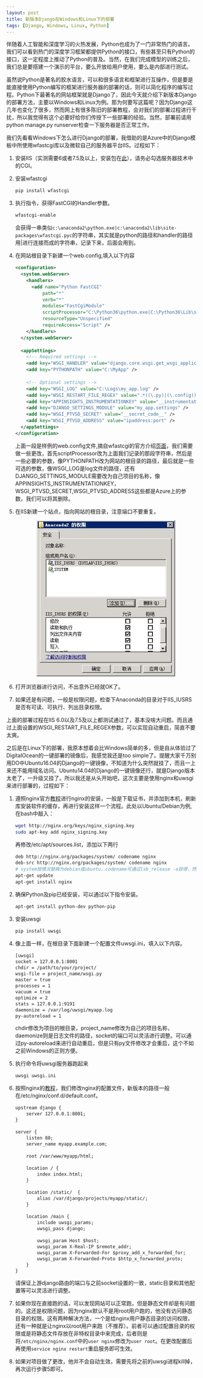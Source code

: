 ```yaml
---
layout: post
title: 新版本Django在Windows和Linux下的部署
tags: [Django, Windows, Linux, Python]
---
```

伴随着人工智能和深度学习的火热发展，Python也成为了一门非常热门的语言。我们可以看到热门的深度学习框架都提供Python的接口，有些甚至只有Python的接口，这一定程度上推动了Python的普及。当然，在我们完成模型的训练之后，我们总是要搭建一个演示的平台，要么开放给用户使用，要么是内部进行测试。

虽然说Python是著名的胶水语言，可以和很多语言和框架进行互操作，但是要是能直接使用Python编写的框架进行服务器的部署的话，则可以简化程序的编写过程。Python下最著名的网站框架就是Django了，因此今天就介绍下新版本Django的部署方法，主要以Windows和Linux为例。那为何要写这篇呢？因为Django这几年也变化了很多，然而网上有很多陈旧的部署教程，会对我们的部署过程进行干扰，所以我觉得有这个必要好给你们传授下一些部署的经验。当然，部署前请用python manage.py runserver检查一下服务器是否正常工作。

我们先看看Windows下怎么进行Django的部署，我借助的是Azure中的Django模板中所使用wfastcgi库以及微软自己的服务器平台IIS。过程如下：

1. 安装IIS（实测需要6或者7.5及以上，安装包在[此](https://www.microsoft.com/zh-CN/download/details.aspx?id=1038)），请务必勾选服务器技术中的CGI。

2. 安装wfastcgi

    ```powershell
    pip install wfastcgi
    ```

3. 执行指令，获得FastCGI的Handler参数。

    ```powershell
    wfastcgi-enable
    ```
    会获得一串类似`c:\anaconda2\python.exe|c:\anaconda2\lib\site-packages\wfastcgi.pyc`的字符串，其实就是python的路径和handler的路径用|进行连接而成的字符串，记录下来，后面会用到。

4. 在网站根目录下新建一个web.config,填入以下内容

    ```xml
    <configuration>
      <system.webServer>
        <handlers>
          <add name="Python FastCGI"
              path="*"
              verb="*"
              modules="FastCgiModule"
              scriptProcessor="C:\Python36\python.exe|C:\Python36\Lib\site-packages\wfastcgi.py"
              resourceType="Unspecified"
              requireAccess="Script" />
        </handlers>
      </system.webServer>

      <appSettings>
        <!-- Required settings -->
        <add key="WSGI_HANDLER" value="django.core.wsgi.get_wsgi_application()" />
        <add key="PYTHONPATH" value="C:\MyApp" />

        <!-- Optional settings -->
        <add key="WSGI_LOG" value="C:\Logs\my_app.log" />
        <add key="WSGI_RESTART_FILE_REGEX" value=".*((\.py)|(\.config))$" />
        <add key="APPINSIGHTS_INSTRUMENTATIONKEY" value="__instrumentation_key__" />
        <add key="DJANGO_SETTINGS_MODULE" value="my_app.settings" />
        <add key="WSGI_PTVSD_SECRET" value="__secret_code__" />
        <add key="WSGI_PTVSD_ADDRESS" value="ipaddress:port" />
      </appSettings>
    </configuration>
    ```
    上面一段是样例的web.config文件,摘自wfastcgi的官方介绍[页面](https://pypi.python.org/pypi/wfastcgi)，我们需要做一些更改，首先scriptProcessor改为上面我们记录的那段字符串，然后是一些必要的参数，像PYTHONPATH改为网站的根目录的路径，最后就是一些可选的参数，像WSGI_LOG是log文件的路径，还有DJANGO_SETTINGS_MODULE需要改为自己项目的名称，像APPINSIGHTS_INSTRUMENTATIONKEY，WSGI_PTVSD_SECRET,WSGI_PTVSD_ADDRESS这些都是Azure上的参数，我们可以将其删除。

5. 在IIS新建一个站点，指向网站的根目录，注意端口不要重复。

    <p align="center">
      <img src="/img/django_deploy_windows.jpg">
    </p>

6. 打开浏览器进行访问，不出意外已经就OK了。

7. 如果还是有问题，一般是权限问题，检查下Anaconda的目录对于IIS_IUSRS是否有可读、可执行、列出目录权限。

上面的部署过程在IIS 6.0以及7.5及以上都测试通过了，基本没啥大问题。而且通过上面设置的WSGI_RESTART_FILE_REGEX参数，可以实现自动重启，简直不要太爽。

之后是在Linux下的部署，我原本想着会比Windows简单的多，但是自从体验过了DigitalOcean的一键部署的镜像后，我感觉我还是too simple了。提醒大家千万别用DO中Ubuntu16.04的Django的一键镜像，不知道为什么突然就挂了，而且一上来还不能用域名访问。Ubuntu14.04的Django的一键镜像还行，就是Django版本太老了，一升级又挂了。所以我还是从头开始吧，这次主要是使用nginx和uwsgi来进行部署的，过程如下：

1. 遵照nginx官方[教程](http://nginx.org/en/linux_packages.html#stable)进行nginx的安装，一般是下载证书，并添加到本机，刷新库安装软件的缓存，再进行安装这样一个流程。此处以Ubuntu/Debian为例,在bash中敲入：

    ```bash
    wget http://nginx.org/keys/nginx_signing.key
    sudo apt-key add nginx_signing.key
    ```

   再修改/etc/apt/sources.list，添加以下两行

    ```bash
    deb http://nginx.org/packages/system/ codename nginx
    deb-src http://nginx.org/packages/system/ codename nginx
    # system按情况替换为debian或ubuntu，codename可通过lsb_release -a获得，然后继续执行
    apt-get update
    apt-get install nginx
    ```

2. 确保Python及pip已经安装，可以通过以下指令安装。

    ```bash
    apt-get install python-dev python-pip
    ```

3. 安装uwsgi

    ```bash
    pip install uwsgi
    ```

4. 像上面一样，在根目录下面新建一个配置文件uwsgi.ini，填入以下内容。

    ```
    [uwsgi]
    socket = 127.0.0.1:8001
    chdir = /path/to/your/project/
    wsgi-file = project_name/wsgi.py
    master = true
    processes = 1
    vacuum = true
    optimize = 2
    stats = 127.0.0.1:9191
    daemonize = /var/log/uwsgi/myapp.log
    py-autoreload = 1
    ```

    chdir修改为项目的根目录，project_name修改为自己的项目名称，daemonize则是日志文件的路径，socket的端口可以灵活进行调整。可以通过py-autoreload来进行自动重启，但是只有py文件修改才会重启，这个不如之前Windows的正则方便。

5. 执行命令将uwsgi服务器跑起来

    ```bash
    uwsgi uwsgi.ini
    ```

6. 按照nginx的[教程](https://www.nginx.com/resources/admin-guide/gateway-uwsgi-django/)，我们修改nginx的配置文件，新版本的路径一般在/etc/nginx/conf.d/default.conf。

    ```nginx
    upstream django {
        server 127.0.0.1:8001;
    }

    server {
        listen 80;
        server_name myapp.example.com;

        root /var/www/myapp/html;

        location / {
            index index.html;
        }

        location /static/  {
            alias /var/django/projects/myapp/static/;
        }

        location /main {
            include uwsgi_params;
            uwsgi_pass django;

            uwsgi_param Host $host;
            uwsgi_param X-Real-IP $remote_addr;
            uwsgi_param X-Forwarded-For $proxy_add_x_forwarded_for;
            uwsgi_param X-Forwarded-Proto $http_x_forwarded_proto;
        }
    }
    ```
    
    请保证上游django路由的端口与之前socket设置的一致，static目录和其他配置等可以灵活进行调整。

7. 如果你现在直接跑的话，可以发现网站可以正常跑，但是静态文件却是有问题的。这还是权限问题，因为nginx默认不是用root用户跑的，他没有访问静态目录的权限。这有两种解决方法，一个是给nginx用户静态目录的访问权限，还有一种就是让nginx以root用户来跑（不推荐）。前者可以通过配置目录的权限或是将静态文件存放在非特权目录中来完成，后者则是将`/etc/nginx/nginx.conf`中的`user nginx`修改为`user root`。在更改配置后再使用`service nginx restart`重启服务即可生效。

8. 如果对项目做了更改，他并不会自动生效，需要先将之前的uwsgi进程kill掉，再次运行步骤5即可。
